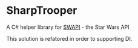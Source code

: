 # SharpTrooper

A C# helper library for [SWAPI](https://swapi.dev) - the Star Wars API

This solution is refatored in order to supporting DI.


